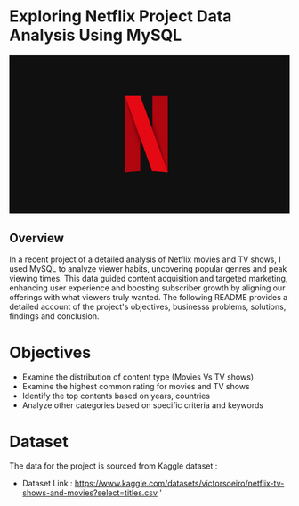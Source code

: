 # Exploring Netflix Project Data Analysis Using MySQL

![Netflix_Logo](https://github.com/itzthealteboy/Netflix_project/blob/main/original%20netflix.jpg)

## Overview
In a recent project of a detailed analysis of Netflix movies and TV shows, I used MySQL to analyze viewer habits, uncovering popular genres and peak viewing times. This data guided content acquisition and targeted marketing, enhancing user experience and boosting subscriber growth by aligning our offerings with what viewers truly wanted. The following README provides a detailed account of the project's objectives, businesss problems, solutions, findings and conclusion.

# Objectives
 * Examine the distribution of content type (Movies Vs TV shows)
 * Examine the highest common rating for movies and TV shows
 * Identify the top contents based on years, countries
 * Analyze other categories based on specific criteria and keywords

# Dataset
The data for the project is sourced from Kaggle dataset :
 * Dataset Link : https://www.kaggle.com/datasets/victorsoeiro/netflix-tv-shows-and-movies?select=titles.csv
'
